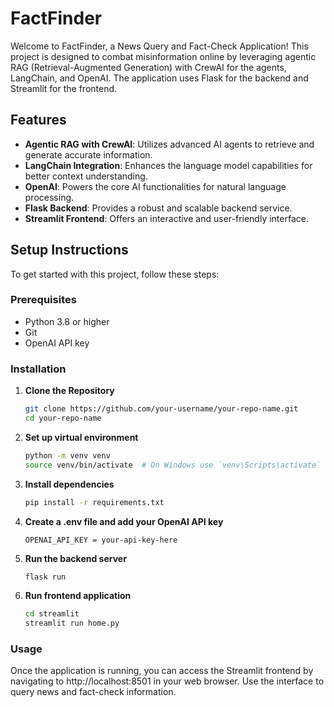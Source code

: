 # FactFinder

Welcome to FactFinder, a News Query and Fact-Check Application! This project is designed to combat misinformation online by leveraging agentic RAG (Retrieval-Augmented Generation) with CrewAI for the agents, LangChain, and OpenAI. The application uses Flask for the backend and Streamlit for the frontend.

## Features

- **Agentic RAG with CrewAI**: Utilizes advanced AI agents to retrieve and generate accurate information.
- **LangChain Integration**: Enhances the language model capabilities for better context understanding.
- **OpenAI**: Powers the core AI functionalities for natural language processing.
- **Flask Backend**: Provides a robust and scalable backend service.
- **Streamlit Frontend**: Offers an interactive and user-friendly interface.

## Setup Instructions

To get started with this project, follow these steps:

### Prerequisites

- Python 3.8 or higher
- Git
- OpenAI API key

### Installation

1. **Clone the Repository**

   ```bash
   git clone https://github.com/your-username/your-repo-name.git
   cd your-repo-name

2. **Set up virtual environment**
    ```bash
    python -m venv venv
    source venv/bin/activate  # On Windows use `venv\Scripts\activate`

3. **Install dependencies**
    ```bash
    pip install -r requirements.txt

4. **Create a .env file and add your OpenAI API key**
    ```plaintext
    OPENAI_API_KEY = your-api-key-here

5. **Run the backend server**
    ```bash
    flask run

6. **Run frontend application**
    ```bash
    cd streamlit
    streamlit run home.py

### Usage

Once the application is running, you can access the Streamlit frontend by navigating to http://localhost:8501 in your web browser. Use the interface to query news and fact-check information.
